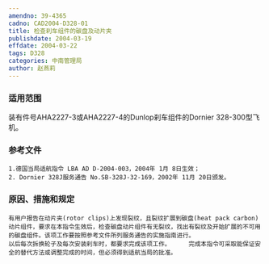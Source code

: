 ```yaml
---
amendno: 39-4365  
cadno: CAD2004-D328-01  
title: 检查刹车组件的碳盘及动片夹  
publishdate: 2004-03-19  
effdate: 2004-03-22  
tags: D328  
categories: 中南管理局  
author: 赵燕莉  
---
```

  
### 适用范围  
装有件号AHA2227-3或AHA2227-4的Dunlop刹车组件的Dornier 328-300型飞机。  
  
<!--more-->  
### 参考文件  
    1.德国当局适航指令 LBA AD D-2004-003，2004年 1月 8日生效；  
    2. Dornier 328J服务通告 No.SB-328J-32-169，2002年 11月 20日颁发。  
  
### 原因、措施和规定  
    有用户报告在动片夹(rotor clips)上发现裂纹，且裂纹扩展到碳盘(heat pack carbon)动片组件，要求在本指令生效后，检查碳盘动片组件有无裂纹，找出有裂纹及开始扩展的不可用的碳盘组件。该项工作要按照参考文件所列服务通告的实施指南进行。  
    以后每次拆换轮子及每次安装刹车时，都要求完成该项工作。     完成本指令可采取能保证安全的替代方法或调整完成的时间，但必须得到适航当局的批准。  
